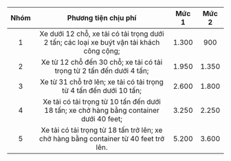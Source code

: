 |**Nhóm**|**Phương tiện chịu phí**|**Mức 1**|**Mức 2**|
| :-: | :-: | :-: | :-: |
|1|Xe dưới 12 chỗ, xe tải có tải trọng dưới 2 tấn; các loại xe buýt vận tải khách công cộng;|1\.300|900|
|2|Xe từ 12 chỗ đến 30 chỗ; xe tải có tải trọng từ 2 tấn đến dưới 4 tấn;|1\.950|1\.350|
|3|Xe từ 31 chỗ trở lên; xe tải có tải trọng từ 4 tấn đến dưới 10 tấn;|2\.600|1\.800|
|4|Xe tải có tải trọng từ 10 tấn đến dưới 18 tấn; xe chở hàng bằng container dưới 40 feet;|3\.250|2\.250|
|5|Xe tải có tải trọng từ 18 tấn trở lên; xe chở hàng bằng container từ 40 feet trở lên.|5\.200|3\.600|